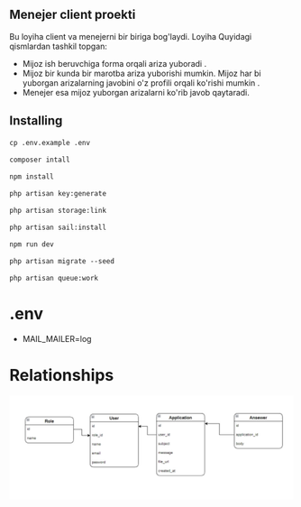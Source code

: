


## Menejer client proekti

Bu loyiha client va menejerni bir biriga bog'laydi. Loyiha Quyidagi qismlardan tashkil topgan:

- Mijoz ish beruvchiga forma orqali ariza yuboradi .
- Mijoz bir kunda bir marotba ariza yuborishi mumkin. Mijoz har bi yuborgan arizalarning javobini o'z profili orqali ko'rishi mumkin .
- Menejer esa mijoz yuborgan arizalarni ko'rib javob qaytaradi.

## Installing
```
cp .env.example .env
```
```
composer intall
```
```
npm install
```
```
php artisan key:generate
```
```
php artisan storage:link
```
```
php artisan sail:install
```
```
npm run dev
```
```
php artisan migrate --seed
```
```
php artisan queue:work
```

# .env
-  MAIL_MAILER=log

# Relationships
![Releshinships](Releshinships.jpg)
